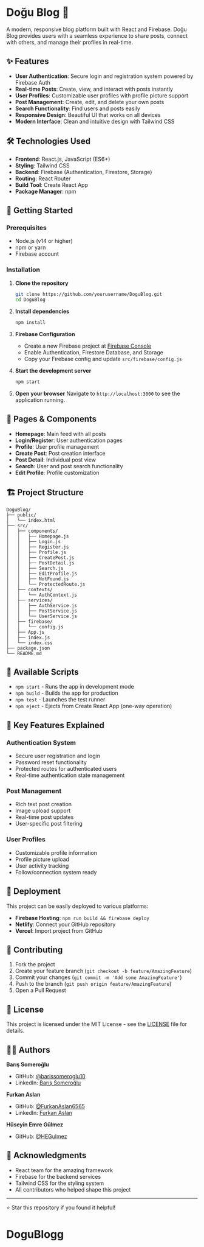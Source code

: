 # Doğu Blog 🚀

A modern, responsive blog platform built with React and Firebase. Doğu Blog provides users with a seamless experience to share posts, connect with others, and manage their profiles in real-time.

## ✨ Features

- **User Authentication**: Secure login and registration system powered by Firebase Auth
- **Real-time Posts**: Create, view, and interact with posts instantly
- **User Profiles**: Customizable user profiles with profile picture support
- **Post Management**: Create, edit, and delete your own posts
- **Search Functionality**: Find users and posts easily
- **Responsive Design**: Beautiful UI that works on all devices
- **Modern Interface**: Clean and intuitive design with Tailwind CSS

## 🛠️ Technologies Used

- **Frontend**: React.js, JavaScript (ES6+)
- **Styling**: Tailwind CSS
- **Backend**: Firebase (Authentication, Firestore, Storage)
- **Routing**: React Router
- **Build Tool**: Create React App
- **Package Manager**: npm

## 🚀 Getting Started

### Prerequisites

- Node.js (v14 or higher)
- npm or yarn
- Firebase account

### Installation

1. **Clone the repository**
   ```bash
   git clone https://github.com/yourusername/DoguBlog.git
   cd DoguBlog
   ```

2. **Install dependencies**
   ```bash
   npm install
   ```

3. **Firebase Configuration**
   - Create a new Firebase project at [Firebase Console](https://console.firebase.google.com/)
   - Enable Authentication, Firestore Database, and Storage
   - Copy your Firebase config and update `src/firebase/config.js`

4. **Start the development server**
   ```bash
   npm start
   ```

5. **Open your browser**
   Navigate to `http://localhost:3000` to see the application running.

## 📱 Pages & Components

- **Homepage**: Main feed with all posts
- **Login/Register**: User authentication pages
- **Profile**: User profile management
- **Create Post**: Post creation interface
- **Post Detail**: Individual post view
- **Search**: User and post search functionality
- **Edit Profile**: Profile customization

## 🏗️ Project Structure

```
DoguBlog/
├── public/
│   └── index.html
├── src/
│   ├── components/
│   │   ├── Homepage.js
│   │   ├── Login.js
│   │   ├── Register.js
│   │   ├── Profile.js
│   │   ├── CreatePost.js
│   │   ├── PostDetail.js
│   │   ├── Search.js
│   │   ├── EditProfile.js
│   │   ├── NotFound.js
│   │   └── ProtectedRoute.js
│   ├── contexts/
│   │   └── AuthContext.js
│   ├── services/
│   │   ├── AuthService.js
│   │   ├── PostService.js
│   │   └── UserService.js
│   ├── firebase/
│   │   └── config.js
│   ├── App.js
│   ├── index.js
│   └── index.css
├── package.json
└── README.md
```

## 🔧 Available Scripts

- `npm start` - Runs the app in development mode
- `npm build` - Builds the app for production
- `npm test` - Launches the test runner
- `npm eject` - Ejects from Create React App (one-way operation)

## 🌟 Key Features Explained

### Authentication System
- Secure user registration and login
- Password reset functionality
- Protected routes for authenticated users
- Real-time authentication state management

### Post Management
- Rich text post creation
- Image upload support
- Real-time post updates
- User-specific post filtering

### User Profiles
- Customizable profile information
- Profile picture upload
- User activity tracking
- Follow/connection system ready

## 🚀 Deployment

This project can be easily deployed to various platforms:

- **Firebase Hosting**: `npm run build && firebase deploy`
- **Netlify**: Connect your GitHub repository
- **Vercel**: Import project from GitHub

## 🤝 Contributing

1. Fork the project
2. Create your feature branch (`git checkout -b feature/AmazingFeature`)
3. Commit your changes (`git commit -m 'Add some AmazingFeature'`)
4. Push to the branch (`git push origin feature/AmazingFeature`)
5. Open a Pull Request

## 📝 License

This project is licensed under the MIT License - see the [LICENSE](LICENSE) file for details.

## 👨‍💻 Authors

**Barış Someroğlu**
- GitHub: [@barissomeroglu10](https://github.com/barissomeroglu10)
- LinkedIn: [Barış Someroğlu](https://www.linkedin.com/in/barissomeroglu)

**Furkan Aslan**
- GitHub: [@FurkanAslan6565](https://github.com/FurkanAslan6565)
- LinkedIn: [Furkan Aslan](https://www.linkedin.com/in/furkanaslan6565/)

**Hüseyin Emre Gülmez**
- GitHub: [@HEGulmez](https://github.com/HEGulmez)

## 🙏 Acknowledgments

- React team for the amazing framework
- Firebase for the backend services
- Tailwind CSS for the styling system
- All contributors who helped shape this project

---

⭐ Star this repository if you found it helpful! 
# DoguBlogg
